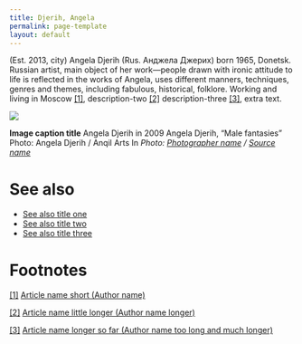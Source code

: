 ```yaml
---
title: Djerih, Angela
permalink: page-template
layout: default
---
```


(Est. 2013, city) Angela Djerih (Rus. Анджела Джерих) born 1965, Donetsk. Russian artist, main object of her work—people drawn with ironic attitude to life is reflected in the works of Angela, uses different manners, techniques, genres and themes, including fabulous, historical, folklore. Working and living in Moscow <span id="a1">[\[1\]](#f1)</span>, description-two <span id="a2">[\[2\]](#f2)</span> description-three <span id="a3">[\[3\]](#f3)</span>, extra text.

![](/encyclopedia/images/image-name.jpg)

**Image caption title**
Angela Djerih in 2009
Angela Djerih, “Male fantasies”
Photo: Angela Djerih / Anqil Arts In
*Photo: [Photographer name](/photographer-name-page) / [Source name](/source-name-page)*



# See also

+ [See also title one](page-template)
+ [See also title two](page-template)
+ [See also title three](page-template)

# Footnotes

[[1]](#a1) <span id="f1"></span> [Article name short (Author name)](http://example.net/article)

[[2]](#a2) <span id="f2"></span> [Article name little longer (Author name longer)](http://example.net/article)

[[3]](#a3) <span id="f3"></span> [Article name longer so far (Author name too long and much longer)](http://example.net/article)
